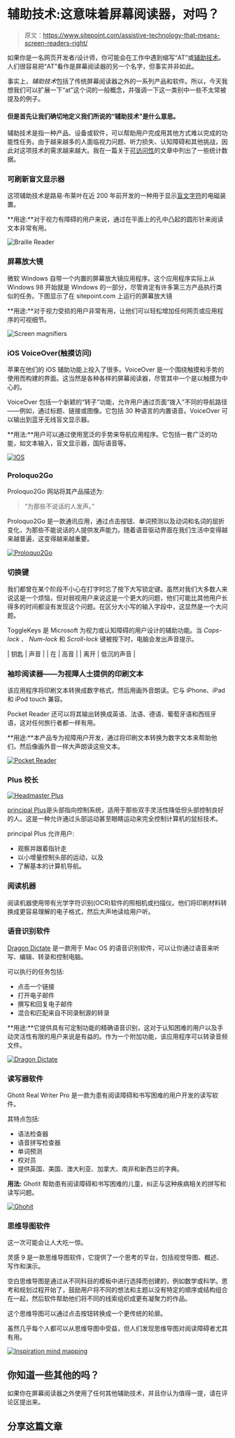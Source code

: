 # 辅助技术:这意味着屏幕阅读器，对吗？

> 原文：<https://www.sitepoint.com/assistive-technology-that-means-screen-readers-right/>

如果你是一名网页开发者/设计师，你可能会在工作中遇到缩写“AT”或[辅助技术](http://en.wikipedia.org/wiki/Assistive_technology "wikipedia: Assistive technology ")。人们很容易把“AT”看作是屏幕阅读器的另一个名字，但事实并非如此。

事实上，*辅助技术*包括了传统屏幕阅读器之外的一系列产品和软件。所以，今天我想我们可以扩展一下“at”这个词的一般概念，并强调一下这一类别中一些不太常被提及的例子。

#### 但是首先让我们确切地定义我们所说的“辅助技术”是什么意思。

辅助技术是指一种产品、设备或软件，可以帮助用户完成用其他方式难以完成的功能性任务。由于越来越多的人面临视力问题、听力损失、认知障碍和其他挑战，因此对这项技术的需求越来越大。我在一篇关于[可访问性](https://www.sitepoint.com/how-many-users-need-accessible-websites/)的文章中列出了一些统计数据。

### 可刷新盲文显示器

这项辅助技术是路易·布莱叶在近 200 年前开发的一种用于显示[盲文字符](http://en.wikipedia.org/wiki/Braille "Wikipedia: Braille ")的电磁装置。

**用途:**对于视力有障碍的用户来说，通过在平面上的孔中凸起的圆形针来阅读文本非常有用。

![Braille Reader](img/85eade811cc32461ee7cea6b83b78803.png)

### 屏幕放大镜

微软 Windows 自带一个内置的屏幕放大镜应用程序。这个应用程序实际上从 Windows 98 开始就是 Windows 的一部分，尽管肯定有许多第三方产品执行类似的任务。下图显示了在 sitepoint.com 上运行的屏幕放大镜

**用途:**对于视力受损的用户非常有用，让他们可以轻松增加任何网页或应用程序的可视细节。

![Screen magnifiers](img/1fa87e13846215508a9dc84ad4b55c69.png)

### iOS VoiceOver(触摸访问)

苹果在他们的 iOS 辅助功能上投入了很多。VoiceOver 是一个围绕触摸和手势的使用而构建的界面。这当然是各种各样的屏幕阅读器，尽管其中一个是以触摸为中心的。

VoiceOver 包括一个新颖的“转子”功能，允许用户通过页面“拨入”不同的导航路径——例如，通过标题、链接或图像。它包括 30 种语言的内置语音。VoiceOver 可以输出到蓝牙无线盲文显示器。

**用法:**用户可以通过使用宽泛的手势来导航应用程序。它包括一套广泛的功能，如文本输入，盲文显示器，国际语音等。

[![IOS](img/34e904ac972c0c7abfa0eaa6c2d0c780.png)](https://www.apple.com/in/accessibility/ios/voiceover/)

### Proloquo2Go

Proloquo2Go 网站将其产品描述为:

> “为那些不说话的人发声。”

Proloquo2Go 是一款通讯应用，通过点击按钮、单词预测以及动词和名词的屈折变化，为那些不能说话的人提供发声能力。随着语音驱动界面在我们生活中变得越来越普遍，这变得越来越重要。

[![Proloquo2Go](img/2e553a7b933cc57551df8ddbe55dfcda.png)](https://itunes.apple.com/us/app/proloquo2go/id308368164?mt=8)

### 切换键

我们都曾在某个阶段不小心在打字时忘了按下大写锁定键。虽然对我们大多数人来说这是一个烦恼，但对弱视用户来说这是一个更大的问题，他们可能比其他用户长得多的时间都没有发现这个问题。在区分大小写的输入字段中，这显然是一个大问题。

ToggleKeys 是 Microsoft 为视力或认知障碍的用户设计的辅助功能。当 *Caps-lock* 、 *Num-lock* 和 *Scroll-lock* 键被按下时，电脑会发出声音提示。

| 钥匙 | 声音 |
| 在 | 高音 |
| 离开 | 低沉的声音 |

### 袖珍阅读器——为视障人士提供的印刷文本

该应用程序将印刷文本转换成数字格式，然后用画外音朗读。它与 iPhone、iPad 和 iPod touch 兼容。

Pocket Reader 还可以将其输出转换成英语、法语、德语、葡萄牙语和西班牙语，这对任何旅行者都一样有用。

**用途:**本产品专为视障用户开发，通过将印刷文本转换为数字文本来帮助他们，然后像画外音一样大声朗读这些文本。

[![Pocket Reader](img/573fdc007d23141956738d769c68f933.png)](https://itunes.apple.com/in/app/pocket-reader-printed-text/id725386310?mt=8)

### Plus 校长

[![Headmaster Plus](img/810564c12a4eff3e5267d5e85cab6bb1.png)](http://atto.buffalo.edu/registered/ATBasics/AdaptingComputers/Special/headpointing.php)

[principal Plus](http://atto.buffalo.edu/registered/ATBasics/AdaptingComputers/Special/headpointing.php "Headmaster Plus")是头部指向控制系统，适用于那些双手灵活性降低但头部控制良好的人。这是一种允许通过头部运动甚至眼睛运动来完全控制计算机的鼠标技术。

principal Plus 允许用户:

*   观察并跟着指针走
*   以小增量控制头部的运动，以及
*   了解基本的计算机导航。

### 阅读机器

阅读机器使用带有光学字符识别(OCR)软件的照相机或扫描仪。他们将印刷材料转换成更容易理解的电子格式，然后大声地读给用户听。

### 语音识别软件

[Dragon Dictate](http://www.dyslexic.com/dragon-dictate-4-for-mac/ "Dragon Dictate") 是一款用于 Mac OS 的语音识别软件，可以让你通过语音来听写、编辑、转录和控制电脑。

可以执行的任务包括:

*   点击一个链接
*   打开电子邮件
*   撰写和回复电子邮件
*   混合和匹配来自不同录制源的转录

**用途:**它提供具有可定制功能的精确语音识别，这对于认知困难的用户以及手动灵活性有限的用户来说是有益的。作为一个附加功能，该应用程序可以转录音频文件。

[![Dragon Dictate](img/ca1c75fe8ba72622af035eea3966039c.png)](http://www.dyslexic.com/dragon-dictate-4-for-mac/)

### 读写器软件

Ghotit Real Writer Pro 是一款为患有阅读障碍和书写困难的用户开发的读写软件。

其特点包括:

*   语法检查器
*   语音拼写检查器
*   单词预测
*   校对员
*   提供英国、美国、澳大利亚、加拿大、南非和新西兰的字典。

**用法:** Ghotit 帮助患有阅读障碍和书写困难的儿童，纠正与这种疾病相关的拼写和读写问题。

[![Ghohit](img/80772e57c4a6b40ef9c1e42a3374c5f9.png)](http://www.ghotit.com/)

### 思维导图软件

这一次可能会让人大吃一惊。

灵感 9 是一款思维导图软件，它提供了一个思考的平台，包括视觉导图、概述、写作和演示。

空白思维导图是通过从不同科目的模板中进行选择而创建的，例如数学或科学。思考和规划过程开始了，鼓励用户将不同的想法和主题以没有特定的顺序或结构组合在一起，然后软件帮助他们将不同的线索组织成更有凝聚力的作品。

这个思维导图可以通过点击按钮转换成一个更传统的轮廓。

虽然几乎每个人都可以从思维导图中受益，但人们发现思维导图对阅读障碍者尤其有用。

 [![Inspiration mind mapping](img/e6c0c41fb2fce28ab273855d554cb303.png)](http://www.dyslexic.com/mind-mapping/)

## 你知道一些其他的吗？

如果你在屏幕阅读器之外使用了任何其他辅助技术，并且你认为值得一提，请在评论区提出来。

## 分享这篇文章